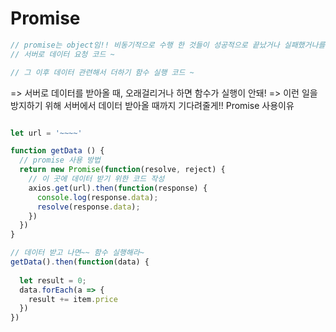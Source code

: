 # Promise


```js
// promise는 object임!! 비동기적으로 수행 한 것들이 성공적으로 끝났거나 실패했거나를 알려준다! 
// 서버로 데이터 요청 코드 ~ 

// 그 이후 데이터 관련해서 더하기 함수 실행 코드 ~
```

=> 서버로 데이터를 받아올 때, 오래걸리거나 하면 함수가 실행이 안돼!
=> 이런 일을 방지하기 위해 서버에서 데이터 받아올 때까지 기다려줄게!! Promise 사용이유



```js

let url = '~~~~'

function getData () {
  // promise 사용 방법
  return new Promise(function(resolve, reject) {
    // 이 곳에 데이터 받기 위한 코드 작성
    axios.get(url).then(function(response) {
      console.log(response.data);
      resolve(response.data);
    })
  })
}

// 데이터 받고 나면~~ 함수 실행해라~
getData().then(function(data) {
  
  let result = 0;
  data.forEach(a => {
    result += item.price
  })
})

```

